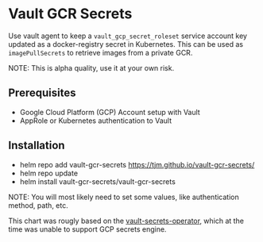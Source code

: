 # Vault GCR Secrets

Use vault agent to keep a `vault_gcp_secret_roleset` service account key updated as a
docker-registry secret in Kubernetes. This can be used as `imagePullSecrets` to retrieve images
from a private GCR.

NOTE: This is alpha quality, use it at your own risk.

## Prerequisites

* Google Cloud Platform (GCP) Account setup with Vault
* AppRole or Kubernetes authentication to Vault

## Installation

* helm repo add vault-gcr-secrets https://tjm.github.io/vault-gcr-secrets/
* helm repo update
* helm install vault-gcr-secrets/vault-gcr-secrets

NOTE: You will most likely need to set some values, like authentication method, path, etc.

This chart was rougly based on the [vault-secrets-operator](https://github.com/ricoberger/vault-secrets-operator), which at the time was unable to support GCP secrets engine.
